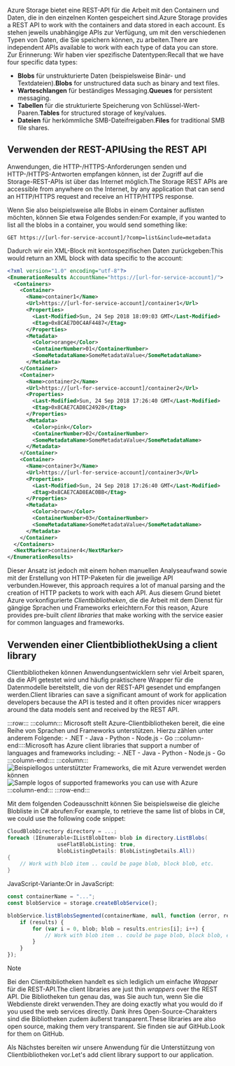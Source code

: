 <span data-ttu-id="ea35a-101">Azure Storage bietet eine REST-API für die Arbeit mit den Containern und Daten, die in den einzelnen Konten gespeichert sind.</span><span class="sxs-lookup"><span data-stu-id="ea35a-101">Azure Storage provides a REST API to work with the containers and data stored in each account.</span></span> <span data-ttu-id="ea35a-102">Es stehen jeweils unabhängige APIs zur Verfügung, um mit den verschiedenen Typen von Daten, die Sie speichern können, zu arbeiten.</span><span class="sxs-lookup"><span data-stu-id="ea35a-102">There are independent APIs available to work with each type of data you can store.</span></span> <span data-ttu-id="ea35a-103">Zur Erinnerung: Wir haben vier spezifische Datentypen:</span><span class="sxs-lookup"><span data-stu-id="ea35a-103">Recall that we have four specific data types:</span></span>

- <span data-ttu-id="ea35a-104">**Blobs** für unstrukturierte Daten (beispielsweise Binär- und Textdateien).</span><span class="sxs-lookup"><span data-stu-id="ea35a-104">**Blobs** for unstructured data such as binary and text files.</span></span>
- <span data-ttu-id="ea35a-105">**Warteschlangen** für beständiges Messaging.</span><span class="sxs-lookup"><span data-stu-id="ea35a-105">**Queues** for persistent messaging.</span></span>
- <span data-ttu-id="ea35a-106">**Tabellen** für die strukturierte Speicherung von Schlüssel-Wert-Paaren.</span><span class="sxs-lookup"><span data-stu-id="ea35a-106">**Tables** for structured storage of key/values.</span></span>
- <span data-ttu-id="ea35a-107">**Dateien** für herkömmliche SMB-Dateifreigaben.</span><span class="sxs-lookup"><span data-stu-id="ea35a-107">**Files** for traditional SMB file shares.</span></span>

## <a name="using-the-rest-api"></a><span data-ttu-id="ea35a-108">Verwenden der REST-API</span><span class="sxs-lookup"><span data-stu-id="ea35a-108">Using the REST API</span></span>

<span data-ttu-id="ea35a-109">Anwendungen, die HTTP-/HTTPS-Anforderungen senden und HTTP-/HTTPS-Antworten empfangen können, ist der Zugriff auf die Storage-REST-APIs ist über das Internet möglich.</span><span class="sxs-lookup"><span data-stu-id="ea35a-109">The Storage REST APIs are accessible from anywhere on the Internet, by any application that can send an HTTP/HTTPS request and receive an HTTP/HTTPS response.</span></span>

<span data-ttu-id="ea35a-110">Wenn Sie also beispielsweise alle Blobs in einem Container auflisten möchten, können Sie etwa Folgendes senden:</span><span class="sxs-lookup"><span data-stu-id="ea35a-110">For example, if you wanted to list all the blobs in a container, you would send something like:</span></span>

```http
GET https://[url-for-service-account]/?comp=list&include=metadata
```

<span data-ttu-id="ea35a-111">Dadurch wir ein XML-Block mit kontospezifischen Daten zurückgeben:</span><span class="sxs-lookup"><span data-stu-id="ea35a-111">This would return an XML block with data specific to the account:</span></span>

```xml
<?xml version="1.0" encoding="utf-8"?>  
<EnumerationResults AccountName="https://[url-for-service-account]/">  
  <Containers>  
    <Container>  
      <Name>container1</Name>  
      <Url>https://[url-for-service-account]/container1</Url>  
      <Properties>  
        <Last-Modified>Sun, 24 Sep 2018 18:09:03 GMT</Last-Modified>  
        <Etag>0x8CAE7D0C4AF4487</Etag>  
      </Properties>  
      <Metadata>  
        <Color>orange</Color>  
        <ContainerNumber>01</ContainerNumber>  
        <SomeMetadataName>SomeMetadataValue</SomeMetadataName>  
      </Metadata>  
    </Container>  
    <Container>  
      <Name>container2</Name>  
      <Url>https://[url-for-service-account]/container2</Url>  
      <Properties>  
        <Last-Modified>Sun, 24 Sep 2018 17:26:40 GMT</Last-Modified>  
        <Etag>0x8CAE7CAD8C24928</Etag>  
      </Properties>  
      <Metadata>  
        <Color>pink</Color>  
        <ContainerNumber>02</ContainerNumber>  
        <SomeMetadataName>SomeMetadataValue</SomeMetadataName>  
      </Metadata>  
    </Container>  
    <Container>  
      <Name>container3</Name>  
      <Url>https://[url-for-service-account]/container3</Url>  
      <Properties>  
        <Last-Modified>Sun, 24 Sep 2018 17:26:40 GMT</Last-Modified>  
        <Etag>0x8CAE7CAD8EAC0BB</Etag>  
      </Properties>  
      <Metadata>  
        <Color>brown</Color>  
        <ContainerNumber>03</ContainerNumber>  
        <SomeMetadataName>SomeMetadataValue</SomeMetadataName>  
      </Metadata>  
    </Container>  
  </Containers>  
  <NextMarker>container4</NextMarker>  
</EnumerationResults>  
```

<span data-ttu-id="ea35a-112">Dieser Ansatz ist jedoch mit einem hohen manuellen Analyseaufwand sowie mit der Erstellung von HTTP-Paketen für die jeweilige API verbunden.</span><span class="sxs-lookup"><span data-stu-id="ea35a-112">However, this approach requires a lot of manual parsing and the creation of HTTP packets to work with each API.</span></span> <span data-ttu-id="ea35a-113">Aus diesem Grund bietet Azure vorkonfigurierte _Clientbibliotheken_, die die Arbeit mit dem Dienst für gängige Sprachen und Frameworks erleichtern.</span><span class="sxs-lookup"><span data-stu-id="ea35a-113">For this reason, Azure provides pre-built _client libraries_ that make working with the service easier for common languages and frameworks.</span></span>

## <a name="using-a-client-library"></a><span data-ttu-id="ea35a-114">Verwenden einer Clientbibliothek</span><span class="sxs-lookup"><span data-stu-id="ea35a-114">Using a client library</span></span>

<span data-ttu-id="ea35a-115">Clientbibliotheken können Anwendungsentwicklern sehr viel Arbeit sparen, da die API getestet wird und häufig praktischere Wrapper für die Datenmodelle bereitstellt, die von der REST-API gesendet und empfangen werden.</span><span class="sxs-lookup"><span data-stu-id="ea35a-115">Client libraries can save a significant amount of work for application developers because the API is tested and it often provides nicer wrappers around the data models sent and received by the REST API.</span></span>

:::row:::
    :::column:::
        <span data-ttu-id="ea35a-116">Microsoft stellt Azure-Clientbibliotheken bereit, die eine Reihe von Sprachen und Frameworks unterstützen. Hierzu zählen unter anderem Folgende: - .NET - Java - Python - Node.js - Go :::column-end::::</span><span class="sxs-lookup"><span data-stu-id="ea35a-116">Microsoft has Azure client libraries that support a number of languages and frameworks including: - .NET - Java - Python - Node.js - Go :::column-end::::</span></span> :::column:::
        <br> <span data-ttu-id="ea35a-117">![Beispiellogos unterstützter Frameworks, die mit Azure verwendet werden können](../media/4-common-tools.png)</span><span class="sxs-lookup"><span data-stu-id="ea35a-117">![Sample logos of supported frameworks you can use with Azure](../media/4-common-tools.png)</span></span> 
    :::column-end:::
:::row-end:::

<span data-ttu-id="ea35a-118">Mit dem folgenden Codeausschnitt können Sie beispielsweise die gleiche Blobliste in C# abrufen:</span><span class="sxs-lookup"><span data-stu-id="ea35a-118">For example, to retrieve the same list of blobs in C#, we could use the following code snippet:</span></span>

```csharp
CloudBlobDirectory directory = ...;
foreach (IEnumerable<IListBlobItem> blob in directory.ListBlobs(
                useFlatBlobListing: true,
                blobListingDetails: BlobListingDetails.All))
{
    // Work with blob item .. could be page blob, block blob, etc.
}
```

<span data-ttu-id="ea35a-119">JavaScript-Variante:</span><span class="sxs-lookup"><span data-stu-id="ea35a-119">Or in JavaScript:</span></span>

```javascript
const containerName = "...";
const blobService = storage.createBlobService();

blobService.listBlobsSegmented(containerName, null, function (error, results) {
    if (results) {
        for (var i = 0, blob; blob = results.entries[i]; i++) {
            // Work with blob item .. could be page blob, block blob, etc.
        }
    }
});
```

> [!NOTE]
> <span data-ttu-id="ea35a-120">Bei den Clientbibliotheken handelt es sich lediglich um einfache _Wrapper_ für die REST-API.</span><span class="sxs-lookup"><span data-stu-id="ea35a-120">The client libraries are just thin _wrappers_ over the REST API.</span></span> <span data-ttu-id="ea35a-121">Die Bibliotheken tun genau das, was Sie auch tun, wenn Sie die Webdienste direkt verwenden.</span><span class="sxs-lookup"><span data-stu-id="ea35a-121">They are doing exactly what you would do if you used the web services directly.</span></span> <span data-ttu-id="ea35a-122">Dank ihres Open-Source-Charakters sind die Bibliotheken zudem äußerst transparent.</span><span class="sxs-lookup"><span data-stu-id="ea35a-122">These libraries are also open source, making them very transparent.</span></span> <span data-ttu-id="ea35a-123">Sie finden sie auf GitHub.</span><span class="sxs-lookup"><span data-stu-id="ea35a-123">Look for them on GitHub.</span></span>

<span data-ttu-id="ea35a-124">Als Nächstes bereiten wir unsere Anwendung für die Unterstützung von Clientbibliotheken vor.</span><span class="sxs-lookup"><span data-stu-id="ea35a-124">Let's add client library support to our application.</span></span>